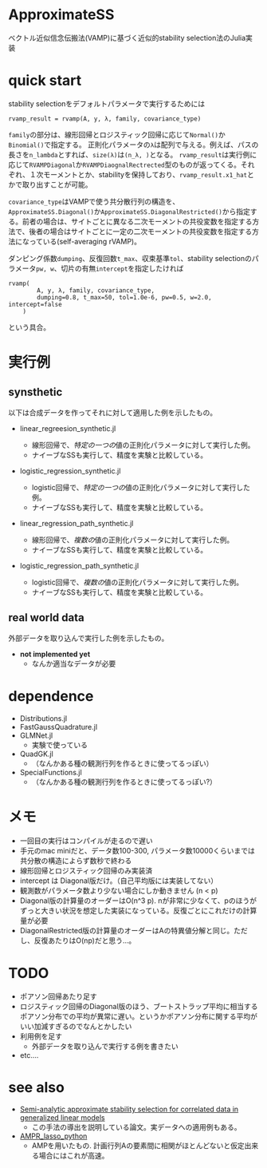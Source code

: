 # ApproximateSS
ベクトル近似信念伝搬法(VAMP)に基づく近似的stability selection法のJulia実装

# quick start
stability selectionをデフォルトパラメータで実行するためには
```
rvamp_result = rvamp(A, y, λ, family, covariance_type)
```
`family`の部分は、線形回帰とロジスティック回帰に応じて`Normal()`か`Binomial()`で指定する。
正則化パラメータの`λ`は配列で与える。例えば、パスの長さを`n_lambda`とすれば、`size(λ)`は`(n_λ, )`となる。
`rvamp_result`は実行例に応じて`RVAMPDiagonal`か`RVAMPDiaognalRectrected`型のものが返ってくる。それぞれ、１次モーメントとか、stabilityを保持しており、`rvamp_result.x1_hat`とかで取り出すことが可能。

`covariance_type`はVAMPで使う共分散行列の構造を、`ApproximateSS.Diagonal()`か`ApproximateSS.DiagonalRestricted()`から指定する。前者の場合は、サイトごとに異なる二次モーメントの共役変数を指定する方法で、後者の場合はサイトごとに一定の二次モーメントの共役変数を指定する方法になっている(self-averaging rVAMP)。

ダンピング係数`dumping`、反復回数`t_max`、収束基準`tol`、stability selectionのパラメータ`pw, w`、切片の有無`intercept`を指定したければ
```
rvamp(
        A, y, λ, family, covariance_type, 
        dumping=0.8, t_max=50, tol=1.0e-6, pw=0.5, w=2.0, intercept=false
    )
```
という具合。


# 実行例
## synsthetic 
以下は合成データを作ってそれに対して適用した例を示したもの。
* linear_regreesion_synthetic.jl
    - 線形回帰で、*特定の一つの*値の正則化パラメータに対して実行した例。
    - ナイーブなSSも実行して、精度を実験と比較している。

* logistic_regression_synthetic.jl
    - logistic回帰で、*特定の一つの*値の正則化パラメータに対して実行した例。
    - ナイーブなSSも実行して、精度を実験と比較している。

* linear_regression_path_synthetic.jl
    - 線形回帰で、*複数の*値の正則化パラメータに対して実行した例。
    - ナイーブなSSも実行して、精度を実験と比較している。

* logistic_regression_path_synthetic.jl
    - logistic回帰で、*複数の*値の正則化パラメータに対して実行した例。
    - ナイーブなSSも実行して、精度を実験と比較している。

## real world data
外部データを取り込んで実行した例を示したもの。
* **not implemented yet**
    - なんか適当なデータが必要





# dependence
* Distributions.jl
* FastGaussQuadrature.jl
* GLMNet.jl
    - 実験で使っている
* QuadGK.jl
    - （なんかある種の観測行列を作るときに使ってるっぽい）
* SpecialFunctions.jl
    - （なんかある種の観測行列を作るときに使ってるっぽい?）

# メモ
* 一回目の実行はコンパイルが走るので遅い
* 手元のmac miniだと、データ数100-300, パラメータ数10000くらいまでは共分散の構造によらず数秒で終わる
* 線形回帰とロジスティック回帰のみ実装済
* intercept は Diagonal版だけ。（自己平均版には実装してない）
* 観測数がパラメータ数より少ない場合にしか動きません (n < p)
* Diagonal版の計算量のオーダーはO(n^3 p). nが非常に少なくて、pのほうがずっと大きい状況を想定した実装になっている。反復ごとにこれだけの計算量が必要
* DiagonalRestricted版の計算量のオーダーはAの特異値分解と同じ。ただし、反復あたりはO(np)だと思う…。

# TODO
* ポアソン回帰あたり足す
* ロジスティック回帰のDiagonal版のほう、ブートストラップ平均に相当するポアソン分布での平均が異常に遅い。というかポアソン分布に関する平均がいい加減すぎるのでなんとかしたい
* 利用例を足す
    - 外部データを取り込んで実行する例を書きたい
* etc....

# see also
* [Semi-analytic approximate stability selection for correlated data in generalized linear models](https://iopscience.iop.org/article/10.1088/1742-5468/ababff/meta)
    - この手法の導出を説明している論文。実データへの適用例もある。
* [AMPR_lasso_python](https://github.com/T-Obuchi/AMPR_lasso_python)
    - AMPを用いたもの. 計画行列Aの要素間に相関がほとんどないと仮定出来る場合にはこれが高速。